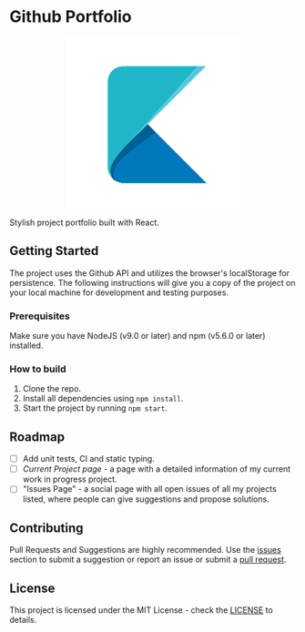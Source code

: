 # Github Portfolio

<div style="text-align: center"><img src="./repo_assets/logo.png" /></div>

Stylish project portfolio built with React.

## Getting Started

The project uses the Github API and utilizes the browser's localStorage for persistence. The following instructions will give you a copy of the project on your local machine for development and testing purposes. 

### Prerequisites

Make sure you have NodeJS (v9.0 or later) and npm (v5.6.0 or later) installed. 

### How to build

1. Clone the repo.
2. Install all dependencies using `npm install`.
3. Start the project by running `npm start`.

## Roadmap

- [ ] Add unit tests, CI and static typing.
- [ ] *Current Project page* - a page with a detailed information of my current work in progress project.
- [ ] "Issues Page" - a social page with all open issues of all my projects listed, where people can give suggestions and propose solutions.  

## Contributing

Pull Requests and Suggestions are highly recommended. Use the [issues](https://github.com/KleoPetroff/react-github-portfolio/issues) section to submit a suggestion or report an issue or submit a [pull request](https://github.com/KleoPetroff/react-github-portfolio/pulls).

## License  

This project is licensed under the MIT License - check the [LICENSE](https://github.com/KleoPetroff/react-github-portfolio/blob/master/LICENSE) to details.   
